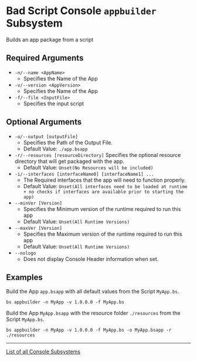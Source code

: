 # Bad Script Console `appbuilder` Subsystem

Builds an app package from a script

## Required Arguments
- `-n/--name <AppName>`
	- Specifies the Name of the App
- `-v/--version <AppVersion>`
	- Specifies the Name of the App
- `-f/--file <InputFile>`
	- Specifies the input script


## Optional Arguments
- `-o/--output [outputFile]`
	- Specifies the Path of the Output File.
	- Default Value: `./app.bsapp`
- `-r/--resources [resourceDirectory]` Specifies the optional resource directory that will get packaged with the app.
	- Default Value: `Unset(No Resources will be included)`
- `-i/--interfaces [interfaceName0] [interfaceName1] ...`
	- The Required interfaces that the app will need to function properly.
	- Default Value: `Unset(All interfaces need to be loaded at runtime + no checks if interfaces are available prior to starting the app)`
- `--minVer [Version]`
	- Specifies the Minimum version of the runtime required to run this app
	- Default Value: `Unset(All Runtime Versions)`
- `--maxVer [Version]`
	- Specifies the Maximum version of the runtime required to run this app
	- Default Value: `Unset(All Runtime Versions)`
- `--nologo`
	- Does not display Console Header information when set.

## Examples

Build the App `app.bsapp` with all default values from the Script `MyApp.bs`.
```
bs appbuilder -n MyApp -v 1.0.0.0 -f MyApp.bs
```

Build the App `MyApp.bsapp` with the resource folder `./resources` from the Script `MyApp.bs`.
```
bs appbuilder -n MyApp -v 1.0.0.0 -f MyApp.bs -o MyApp.bsapp -r ./resources
```

___

[List of all Console Subsystems](./Subsystems.md)